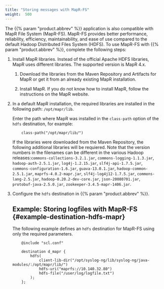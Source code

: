 ```yaml
---
title: "Storing messages with MapR-FS"
weight:  500
---
```

<!-- DISCLAIMER: This file is based on the syslog-ng Open Source Edition documentation https://github.com/balabit/syslog-ng-ose-guides/commit/2f4a52ee61d1ea9ad27cb4f3168b95408fddfdf2 and is used under the terms of The syslog-ng Open Source Edition Documentation License. The file has been modified by Axoflow. -->

The {{% param "product.abbrev" %}} application is also compatible with MapR File System (MapR-FS). MapR-FS provides better performance, reliability, efficiency, maintainability, and ease of use compared to the default Hadoop Distributed Files System (HDFS). To use MapR-FS with {{% param "product.abbrev" %}}, complete the following steps:

1.  Install MapR libraries. Instead of the official Apache HDFS libraries, MapR uses different libraries. The supported version is MapR 4.x.
    
    1.  Download the libraries from the Maven Repository and Artifacts for MapR or get it from an already existing MapR installation.
    
    2.  Install MapR. If you do not know how to install MapR, follow the instructions on the MapR website.

2.  In a default MapR installation, the required libraries are installed in the following path: `/opt/mapr/lib`.
    
    Enter the path where MapR was installed in the `class-path` option of the `hdfs` destination, for example:
    
    ```shell
        class-path("/opt/mapr/lib/")
    
    ```
    
    If the libraries were downloaded from the Maven Repository, the following additional libraries will be requiered. Note that the version numbers in the filenames can be different in the various Hadoop releases:`commons-collections-3.2.1.jar`, `commons-logging-1.1.3.jar`, `hadoop-auth-2.5.1.jar`, `log4j-1.2.15.jar`, `slf4j-api-1.7.5.jar`, `commons-configuration-1.6.jar`, `guava-13.0.1.jar`, `hadoop-common-2.5.1.jar`, `maprfs-4.0.2-mapr.jar`, `slf4j-log4j12-1.7.5.jar`, `commons-lang-2.5.jar`, `hadoop-0.20.2-dev-core.jar`, `json-20080701.jar`, `protobuf-java-2.5.0.jar`, `zookeeper-3.4.5-mapr-1406.jar`.

3.  Configure the `hdfs` destination in {{% param "product.abbrev" %}}.
    
    
    ## Example: Storing logfiles with MapR-FS {#example-destination-hdfs-mapr}
    
    The following example defines an `hdfs` destination for MapR-FS using only the required parameters.
    
    ```shell
        @include "scl.conf"
        
        destination d_mapr {
            hdfs(
                client-lib-dir("/opt/syslog-ng/lib/syslog-ng/java-modules/:/opt/mapr/lib/")
                hdfs-uri("maprfs://10.140.32.80")
                hdfs-file("/user/log/logfile.txt")
            );
        };
    ```
    
